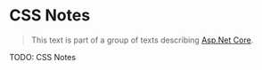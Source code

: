 # CSS Notes

> This text is part of a group of texts describing [Asp.Net Core](../Index.md).

TODO: CSS Notes